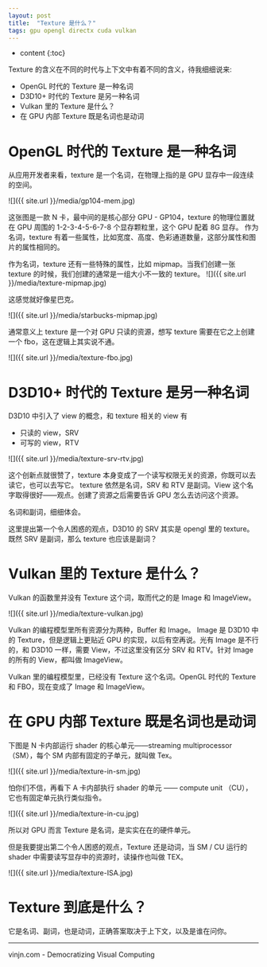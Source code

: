 ```yaml
---
layout: post
title:  "Texture 是什么？"
tags: gpu opengl directx cuda vulkan
---
```


* content
{:toc}

Texture 的含义在不同的时代与上下文中有着不同的含义，待我细细说来:

- OpenGL 时代的 Texture 是一种名词
- D3D10+ 时代的 Texture 是另一种名词
- Vulkan 里的 Texture 是什么？
- 在 GPU 内部 Texture 既是名词也是动词
 



OpenGL 时代的 Texture 是一种名词
=

从应用开发者来看，texture 是一个名词，在物理上指的是 GPU 显存中一段连续的空间。

![]({{ site.url }}/media/gp104-mem.jpg)

这张图是一款 N 卡，最中间的是核心部分 GPU - GP104，texture 的物理位置就在 GPU 周围的 1-2-3-4-5-6-7-8 个显存颗粒里，这个 GPU 配着 8G 显存。
作为名词，texture 有着一些属性，比如宽度、高度、色彩通道数量，这部分属性和图片的属性相同的。

作为名词，texture 还有一些特殊的属性，比如 mipmap。当我们创建一张 texture 的时候，我们创建的通常是一组大小不一致的 texture。
![]({{ site.url }}/media/texture-mipmap.jpg)

这感觉就好像星巴克。

![]({{ site.url }}/media/starbucks-mipmap.jpg)

通常意义上 texture 是一个对 GPU 只读的资源，想写 texture 需要在它之上创建一个 fbo，这在逻辑上其实说不通。

![]({{ site.url }}/media/texture-fbo.jpg)


D3D10+ 时代的 Texture 是另一种名词
=

D3D10 中引入了 view 的概念，和 texture 相关的 view 有

- 只读的 view，SRV
- 可写的 view，RTV

![]({{ site.url }}/media/texture-srv-rtv.jpg)

这个创新点就很赞了，texture 本身变成了一个读写权限无关的资源，你既可以去读它，也可以去写它。
texture 依然是名词，SRV 和 RTV 是副词。View 这个名字取得很好——观点。创建了资源之后需要告诉 GPU 怎么去访问这个资源。

名词和副词，细细体会。


这里提出第一个令人困惑的观点，D3D10 的 SRV 其实是 opengl 里的 texture。既然 SRV 是副词，那么 texture 也应该是副词？

Vulkan 里的 Texture 是什么？
=
Vulkan 的函数里并没有 Texture 这个词，取而代之的是 Image 和 ImageView。

![]({{ site.url }}/media/texture-vulkan.jpg)

Vulkan 的编程模型里所有资源分为两种，Buffer 和 Image。
Image 是 D3D10 中的 Texture，但是逻辑上更贴近 GPU 的实现，以后有空再说。光有 Image 是不行的，和 D3D10 一样，需要 View，不过这里没有区分 SRV 和 RTV。针对 Image 的所有的 View，都叫做 ImageView。

Vulkan 里的编程模型里，已经没有 Texture 这个名词。OpenGL 时代的 Texture 和 FBO，现在变成了 Image 和 ImageView。

在 GPU 内部 Texture 既是名词也是动词
=

下图是 N 卡内部运行 shader 的核心单元——streaming multiprocessor （SM），每个 SM 内部有固定的子单元，就叫做 Tex。

![]({{ site.url }}/media/texture-in-sm.jpg)

怕你们不信，再看下 A 卡内部执行 shader 的单元 —— compute unit （CU），它也有固定单元执行类似指令。

![]({{ site.url }}/media/texture-in-cu.jpg)

所以对 GPU 而言 Texture 是名词，是实实在在的硬件单元。

但是我要提出第二个令人困惑的观点，Texture 还是动词，当 SM / CU 运行的 shader 中需要读写显存中的资源时，读操作也叫做 TEX。

![]({{ site.url }}/media/texture-ISA.jpg)


Texture 到底是什么？
=
它是名词、副词，也是动词，正确答案取决于上下文，以及是谁在问你。


----
vinjn.com - Democratizing Visual Computing
